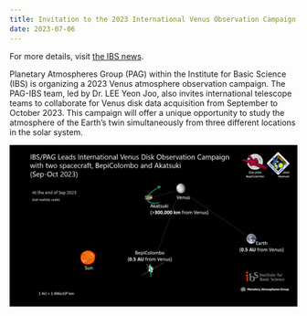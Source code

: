 ```yaml
---
title: Invitation to the 2023 International Venus Observation Campaign
date: 2023-07-06
---
```


For more details, visit [the IBS news](https://www.ibs.re.kr/cop/bbs/BBSMSTR_000000000738/selectBoardArticle.do?nttId=22897&pageIndex=1&searchCnd=&searchWrd=).

Planetary Atmospheres Group (PAG) within the Institute for Basic Science (IBS) is organizing a 2023 Venus atmosphere observation campaign. The PAG-IBS team, led by Dr. LEE Yeon Joo, also invites international telescope teams to collaborate for Venus disk data acquisition from September to October 2023. This campaign will offer a unique opportunity to study the atmosphere of the Earth’s twin simultaneously from three different locations in the solar system.

![Alt text](20230629_141855096_31334.png)
